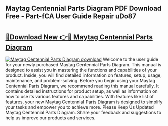 ## Maytag Centennial Parts Diagram PDF Download Free - Part-fCA User Guide Repair uDo87

# <h2><a href="http://dfttmh.blite.top/?on=Maytag+Centennial+Parts+Diagram">🔗Download New 👉🔴 Maytag Centennial Parts Diagram</a></h2>

[![Maytag Centennial Parts Diagram download](https://i.imgur.com/lujVjoI.png)](http://dfttmh.blite.top/?on=Maytag+Centennial+Parts+Diagram)
Welcome to the user guide for your newly purchased Maytag Centennial Parts Diagram. This manual is designed to assist you in mastering the functions and capabilities of your product. Inside, you will find detailed information on features, setup, usage, maintenance, and problem-solving. Before you begin using your Maytag Centennial Parts Diagram, we recommend reading this manual carefully. It contains detailed instructions for product setup, as well as information on how to use its various features and capabilities. With features like list of features, your new Maytag Centennial Parts Diagram is designed to simplify your tasks and empower you to achieve more. Please Keep Us Updated Maytag Centennial Parts Diagram. Share your feedback and suggestions to help us improve our products and services.
